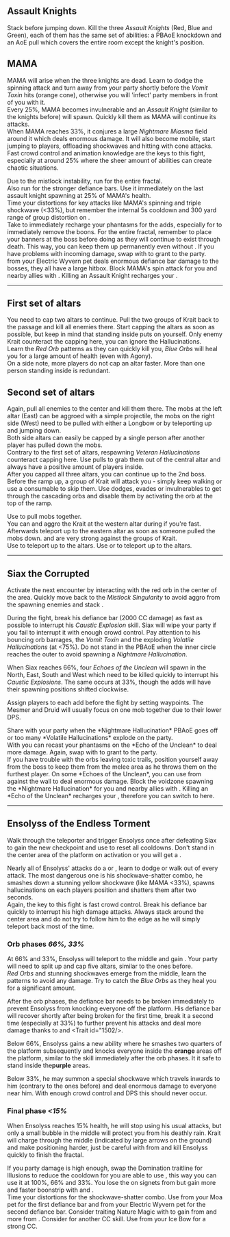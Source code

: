## Assault Knights
Stack <Boon name="might"/> before jumping down. Kill the three *Assault Knights* (Red, Blue and Green), each of them has the same set of abilities: a PBAoE knockdown and an AoE pull which covers the entire room except the knight's position.

## MAMA
MAMA will arise when the three knights are dead. Learn to dodge the spinning attack and turn away from your party shortly before the *Vomit Toxin* hits (orange cone), otherwise you will 'infect' party members in front of you with it.    
Every 25%, MAMA becomes invulnerable and an *Assault Knight* (similar to the knights before) will spawn. Quickly kill them as MAMA will continue its attacks.    
When MAMA reaches 33%, it conjures a large *Nightmare Miasma* field around it which deals enormous damage. It will also become mobile, start jumping to players, offloading shockwaves and hitting with <Control name="stun"/> cone attacks.    
Fast crowd control and animation knowledge are the keys to this fight, especially at around 25% where the sheer amount of abilities can create chaotic situations.

<Tips>
    <Tip specialization="chronomancer">Due to the <Instability name="No Pain, No Gain"/> mistlock instability, run <Skill id="10267"/> for the entire fractal.<br/>Also run <Skill id="29519"/> for the stronger defiance bars. Use it immediately on the last assault knight spawning at 25% of MAMA's health.<br/>Time your distortions for key attacks like MAMA's spinning and triple shockwave (&lt;33%), but remember the internal 5s cooldown and 300 yard range of group distortion on <Trait id="1852"/>.<br/>Take <Skill id="21750"/> to immediately recharge your phantasms for the adds, especially for <Skill id="10267"/> to immediately remove the boons.</Tip>
    <Tip specialization="warrior">For the entire fractal, remember to place your banners at the boss before doing <Command name="gg"/> as they will continue to exist through death. This way, you can keep them up permanently even without <Effect name="alacrity"/>.</Tip>
    <Tip specialization="druid">If you have problems with incoming damage, swap <Skill id="12498"/> with <Skill id="12495"/> to grant <Boon name="protection"/> to the party.<br/><Skill id="31639"/> from your Electric Wyvern pet deals enormous defiance bar damage to the bosses, they all have a large hitbox.</Tip>
    <Tip specialization="firebrand">Block MAMA's spin attack for you and nearby allies with <Skill id="41475"/>. Killing an Assault Knight recharges your <Skill id="44364"/>.</Tip>
</Tips>

---

## First set of altars
You need to cap two altars to continue. Pull the two groups of Krait back to the passage and kill all enemies there. Start capping the altars as soon as possible, but keep in mind that standing inside puts <Effect name="agony"/> on yourself. Only enemy Krait counteract the capping here, you can ignore the Hallucinations.    
Learn the *Red Orb* patterns as they can quickly kill you, *Blue Orbs* will heal you for a large amount of health (even with Agony).    
On a side note, more players do not cap an altar faster. More than one person standing inside is redundant.

## Second set of altars
Again, pull all enemies to the center and kill them there. The mobs at the left altar (East) can be aggroed with a simple projectile, the mobs on the right side (West) need to be pulled with either a Longbow or by teleporting up and jumping down.    
Both side altars can easily be capped by a single person after another player has pulled down the mobs.    
Contrary to the first set of altars, respawning *Veteran Hallucinations* counteract capping here. Use pulls to grab them out of the central altar and always have a positive amount of players inside.    
After you capped all three altars, you can continue up to the 2nd boss. Before the ramp up, a group of Krait will attack you - simply keep walking or use a <Effect name="stealth"/> consumable to skip them. Use dodges, evades or invulnerables to get through the cascading orbs and disable them by activating the orb at the top of the ramp.

<Tips>
    <Tip specialization="chronomancer">Use <Skill id="10363"/> to pull mobs together.<br/>You can <Skill id="10200"/> and aggro the Krait at the western altar during <Skill id="29830"/> if you're fast. Afterwards teleport up to the eastern altar as soon as someone pulled the mobs down.</Tip>
    <Tip specialization="elementalist"><Skill id="30336"/> and <Skill id="5738"/> are very strong against the groups of Krait.<br/>Use <Skill id="5536"/> to teleport up to the altars.</Tip>
    <Tip specialization="thief">Use <Skill id="13025"/> or <Skill id="13002"/> to teleport up to the altars.</Tip>
</Tips>

---

## Siax the Corrupted
Activate the next encounter by interacting with the red orb in the center of the area. Quickly move back to the *Mistlock Singularity* to avoid aggro from the spawning enemies and stack <Boon name="might"/>.

During the fight, break his defiance bar (2000 CC damage) as fast as possible to interrupt his *Caustic Explosion* skill. Siax will wipe your party if you fail to interrupt it with enough crowd control. Pay attention to his bouncing orb barrages, the *Vomit Toxin* and the exploding *Volatile Hallucinations* (at &lt;75%). Do not stand in the PBAoE when the inner circle reaches the outer to avoid spawning a *Nightmare Hallucination*.

When Siax reaches 66%, four *Echoes of the Unclean* will spawn in the North, East, South and West which need to be killed quickly to interrupt his *Caustic Explosions*. The same occurs at 33%, though the adds will have their spawning positions shifted clockwise.

Assign players to each add before the fight by setting waypoints. The Mesmer and Druid will usually focus on one mob together due to their lower DPS.

<Tips>
    <Tip specialization="chronomancer">Share <Skill id="10192"/> with your party when the *Nightmare Hallucination* PBAoE goes off or too many *Volatile Hallucinations* explode on the party.<br/>With <Skill id="21750"/> you can recast your phantasms on the *Echo of the Unclean* to deal more damage.</Tip>
    <Tip specialization="druid">Again, swap <Skill id="12498"/> with <Skill id="12495"/> to grant <Boon name="protection"/> to the party.<br/>If you have trouble with the orbs leaving toxic trails, position yourself away from the boss to keep them from the melee area as he throws them on the furthest player.</Tip>
    <Tip specialization="elementalist">On some *Echoes of the Unclean*, you can use <Skill id="5697"/> from <Skill id="5516"/> against the wall to deal enormous damage.</Tip>
    <Tip specialization="firebrand">Block the voidzone spawning the *Nightmare Hallucination* for you and nearby allies with <Skill id="41475"/>. Killing an *Echo of the Unclean* recharges your <Skill id="44364"/>, therefore you can switch to <Skill id="29965"/> here.</Tip>
</Tips>

---

## Ensolyss of the Endless Torment
Walk through the teleporter and trigger Ensolyss once after defeating Siax to gain the new checkpoint and use <Command name="gg"/> to reset all cooldowns. Don't stand in the center area of the platform on activation or you will get a <Control name="knockback"/>.

Nearly all of Ensolyss' attacks do a <Control name="knockback"/> or <Control name="pull"/>, learn to dodge or walk out of every attack. The most dangerous one is his shockwave-shatter combo, he smashes down a stunning yellow shockwave (like MAMA &lt;33%), spawns hallucinations on each players position and shatters them after two seconds.    
Again, the key to this fight is fast crowd control. Break his defiance bar quickly to interrupt his high damage attacks. Always stack around the center area and do not try to follow him to the edge as he will simply teleport back most of the time.

### Orb phases *66%, 33%*
At 66% and 33%, Ensolyss will teleport to the middle and gain <Effect name="invulnerability"/>. Your party will need to split up and cap five altars, similar to the ones before.    
*Red Orbs* and stunning shockwaves emerge from the middle, learn the patterns to avoid any damage. Try to catch the *Blue Orbs* as they heal you for a significant amount.

After the orb phases, the defiance bar needs to be broken immediately to prevent Ensolyss from knocking everyone off the platform. His defiance bar will recover shortly after being broken for the first time, break it a second time (especially at 33%) to further prevent his attacks and deal more damage thanks to <Item id="24868"/> and <Trait id="1502/>.

Below 66%, Ensolyss gains a new ability where he smashes two quarters of the platform subsequently and knocks everyone inside the **orange** areas off the platform, similar to the skill immediately after the orb phases. It it safe to stand inside the**purple** areas.

Below 33%, he may summon a special shockwave which travels inwards to him (contrary to the ones before) and deal enormous damage to everyone near him. With enough crowd control and DPS this should never occur.

### Final phase *<15%*
When Ensolyss reaches 15% health, he will stop using his usual attacks, but only a small bubble in the middle will protect you from his deathly rain. Krait will charge through the middle (indicated by large arrows on the ground) and make positioning harder, just be careful with <Effect name="agony"/> from <Instability name="Social Awkwardness"/> and kill Ensolyss quickly to finish the fractal.

<Tips>
    <Tip specialization="chronomancer">If you party damage is high enough, swap the Domination traitline for Illusions to reduce the cooldown for <Trait id="731"/> you are able to use <Skill id="29830"/>, this way you can use it at 100%, 66% and 33%. You lose the <Effect name="invulnerability"/> on signets from <Trait id="713"/> but gain more <Effect name="alacrity"/> and faster boonstrip with <Trait id="723"/> and <Trait id="729"/>.<br/>Time your distortions for the shockwave-shatter combo.</Tip>
    <Tip specialization="druid">Use <Skill id="12709"/> from your Moa pet for the first defiance bar and <Skill id="31639"/> from your Electric Wyvern pet for the second defiance bar. Consider traiting Nature Magic with <Trait id="1038"/> to gain <Boon name="vigor"/> from <Skill id="12498"/> and more <Boon name="protection"/> from <Skill id="12495"/>.</Tip>
    <Tip specialization="berserker">Consider <Skill id="29941"/> for another CC skill.</Tip>
    <Tip specialization="elementalist">Use <Skill id="5721"/> from your Ice Bow for a strong CC.</Tip>
</Tips>
